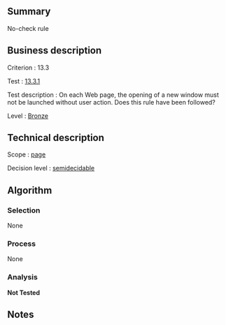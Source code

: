 ## Summary

No-check rule

## Business description

Criterion : 13.3

Test :
[13.3.1](http://www.accessiweb.org/index.php/accessiweb-22-english-version.html#test-13-3-1)

Test description : On each Web page, the opening of a new window must
not be launched without user action. Does this rule have been followed?

Level : [Bronze](/en/category/rules-design/accessiweb-11/level/bronze)

## Technical description

Scope : [page](/en/category/rules-design/accessiweb-11/scope/page)

Decision level :
[semidecidable](/en/category/rules-design/accessiweb-11/decision-level/semidecidable)

## Algorithm

### Selection

None

### Process

None

### Analysis

**Not Tested**

## Notes


